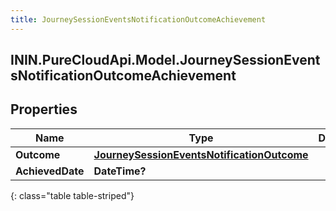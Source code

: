 ```yaml
---
title: JourneySessionEventsNotificationOutcomeAchievement
---
```

## ININ.PureCloudApi.Model.JourneySessionEventsNotificationOutcomeAchievement

## Properties

|Name | Type | Description | Notes|
|------------ | ------------- | ------------- | -------------|
| **Outcome** | [**JourneySessionEventsNotificationOutcome**](JourneySessionEventsNotificationOutcome.html) |  | [optional] |
| **AchievedDate** | **DateTime?** |  | [optional] |
{: class="table table-striped"}


